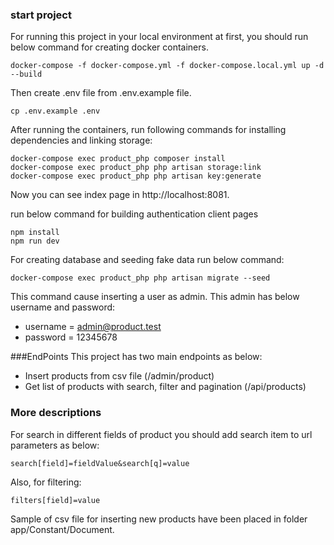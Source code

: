 
### start project
For running this project in your local environment at first, you should run below command for creating docker containers.

`docker-compose -f docker-compose.yml -f docker-compose.local.yml up -d --build`

Then create .env file from .env.example file.

`cp .env.example .env`

After running the containers, run following commands for installing dependencies and linking storage:
```
docker-compose exec product_php composer install
docker-compose exec product_php php artisan storage:link
docker-compose exec product_php php artisan key:generate
```
Now you can see index page in http://localhost:8081.

run below command for building authentication client pages

```
npm install
npm run dev
```

For creating database and seeding fake data run below command:

`docker-compose exec product_php php artisan migrate --seed`

This command cause inserting a user as admin. This admin has below username and password:

- username = admin@product.test
- password = 12345678

###EndPoints
This project has two main endpoints as below:
- Insert products from csv file (/admin/product)
- Get list of products with search, filter and pagination (/api/products)

### More descriptions
For search in different fields of product you should add search item to url parameters as below:

`search[field]=fieldValue&search[q]=value`

Also, for filtering:

`filters[field]=value` 

Sample of csv file for inserting new products have been placed in folder app/Constant/Document.



  

